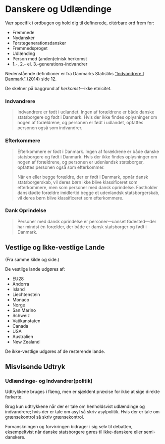 Danskere og Udlændinge
======================
Vær specifik i ordbugen og hold dig til definerede, citérbare ord frem for:

- Fremmede
- Nydansker
- Førstegenerationsdansker
- Fremmedsproget
- Udlænding
- Person med (anden)etnisk herkomst
- 1.-, 2.- el. 3.-generations-indvandrer

Nedenstående definitioner er fra Danmarks Statistiks [“Indvandrere I Danmark” (2014)][dst] side 12.

De skelner på baggrund af *herkomst*—ikke etnicitet.

### Indvandrere ###

>Indvandrere er født i udlandet. Ingen af forældrene er både danske statsborgere og født i Danmark. Hvis der ikke findes oplysninger om nogen af forældrene, og personen er født i udlandet, opfattes personen også som indvandrer.

### Efterkommere ###

>Efterkommere er født i Danmark. Ingen af forældrene er både danske statsborgere og født i Danmark. Hvis der ikke findes oplysninger om nogen af forældrene, og personen er udenlandsk statsborger, opfattes personen også som efterkommer.
>
>Når en eller begge forældre, der er født i Danmark, opnår dansk statsborgerskab, vil deres børn ikke blive klassificeret som efterkommere, men som personer med dansk oprindelse. Fastholder danskfødte forældre imidlertid begge et udenlandsk statsborgerskab, vil deres børn blive klassificeret som efterkommere.

### Dank Oprindelse ###

>Personer med dansk oprindelse er personer—uanset fødested—der har mindst
én forælder, der både er dansk statsborger og født i Danmark.

Vestlige og Ikke-vestlige Lande
-------------------------------
(Fra samme kilde og side.)

De vestlige lande udgøres af:

* EU28
* Andorra
* Island
* Liechtenstein
* Monaco
* Norge
* San Marino
* Schweiz
* Vatikanstaten
* Canada
* USA
* Australien
* New Zealand

De ikke-vestlige udgøres af de resterende lande.

Misvisende Udtryk
-----------------
### Udlændinge- og Indvandrer(politik) ###
Udtrykkene bruges i flæng, men er sjældent præcise for ikke at sige direkte forkerte.

Brug kun udtrykkene når der er tale om henholdsvist udlændinge og indvandrere; hvis der er tale om asyl så skriv asylpolitik. Hvis der er tale om grænsekontrol så skriv grænsekontrol.

Forvanskningen og forvirringen bidrager i sig selv til debatten, eksempeltvist når danske statsborgere gøres til ikke-danskere eller semi-danskere.


[dst]: http://www.dst.dk/da/Statistik/Publikationer/VisPub.aspx?cid=19004
